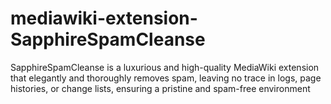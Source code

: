 # mediawiki-extension-SapphireSpamCleanse
SapphireSpamCleanse is a luxurious and high-quality MediaWiki extension that elegantly and thoroughly removes spam, leaving no trace in logs, page histories, or change lists, ensuring a pristine and spam-free environment
